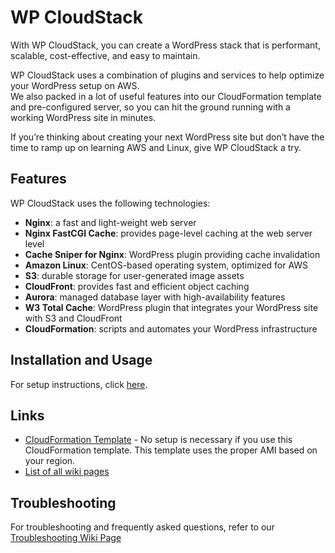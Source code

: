 # WP CloudStack

With WP CloudStack, you can create a WordPress stack that is performant, scalable, cost-effective, and easy to maintain.

WP CloudStack uses a combination of plugins and services to help optimize your WordPress setup on AWS.  
We also packed in a lot of useful features into our CloudFormation template and pre-configured server, so you can hit the ground running with a working WordPress site in minutes.

If you’re thinking about creating your next WordPress site but don’t have the time to ramp up on learning AWS and Linux, give WP CloudStack a try.

## Features

WP CloudStack uses the following technologies:

* **Nginx**: a fast and light-weight web server
* **Nginx FastCGI Cache**: provides page-level caching at the web server level
* **Cache Sniper for Nginx**: WordPress plugin providing cache invalidation
* **Amazon Linux**: CentOS-based operating system, optimized for AWS
* **S3**: durable storage for user-generated image assets
* **CloudFront**: provides fast and efficient object caching
* **Aurora**: managed database layer with high-availability features
* **W3 Total Cache**: WordPress plugin that integrates your WordPress site with S3 and CloudFront
* **CloudFormation**: scripts and automates your WordPress infrastructure

## Installation and Usage

For setup instructions, click [here](Setup.md).

## Links

* [CloudFormation Template](../WPCloudStack.json) - No setup is necessary if you use this CloudFormation template. This template uses the proper AMI based on your region.
* [List of all wiki pages](./)


## Troubleshooting

For troubleshooting and frequently asked questions, refer to our [Troubleshooting Wiki Page](Troubleshooting.md)
